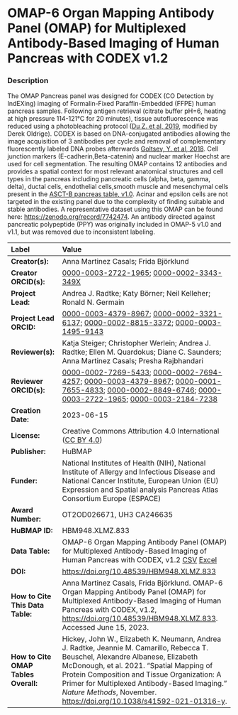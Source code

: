 # OMAP-6  Organ Mapping Antibody Panel (OMAP) for Multiplexed Antibody-Based Imaging of Human Pancreas with CODEX v1.2

### Description
The OMAP Pancreas  panel was designed for CODEX (CO Detection by IndEXing) imaging of Formalin-Fixed Paraffin-Embedded (FFPE) human pancreas samples.
Following antigen retrieval (citrate buffer pH=6, heating at high pressure 114-121°C for 20 minutes), tissue autofluorescence was reduced using a
photobleaching protocol ([Du Z. et al, 2019](https://doi.org/10.1038/s41596-019-0206-y), modified by Derek Oldrige). CODEX is based on DNA-conjugated
antibodies allowing the image acquisition of 3 antibodies per cycle and removal of complementary fluorescently labeled DNA probes afterwards [Goltsev,
Y. et al, 2018](https://doi.org/10.1016/j.cell.2018.07.010). Cell junction markers (E-cadherin,Beta-catenin) and nuclear marker Hoechst are used for
cell segmentation. The resulting OMAP contains 12 antibodies and provides a spatial context for most relevant anatomical structures and cell types in
the pancreas including pancreatic cells (alpha, beta, gamma, delta),  ductal cells, endothelial cells,smooth muscle and mesenchymal cells present in the
[ASCT-B pancreas table, v1.0](https://doi.org/10.48539/HBM332.TMXM.592). Acinar  and epsilon cells are not targeted in the existing panel due to the
complexity of finding suitable and stable antibodies.  A representative dataset using this OMAP can be found here: https://zenodo.org/record/7742474. An antibody directed against pancreatic polypeptide  (PPY) was originally included in OMAP-5 v1.0 and v1.1, but was removed due to inconsistent labeling. 


| Label | Value |
| :------------- |:-------------|
| **Creator(s):** |Anna Martinez Casals; Frida Björklund |
| **Creator ORCID(s):** |[0000-0003-2722-1965](https://orcid.org/0000-0003-2722-1965); [0000-0002-3343-349X](https://orcid.org/0000-0002-3343-349X)|
| **Project Lead:** | Andrea J. Radtke; Katy B&ouml;rner; Neil Kelleher; Ronald N. Germain |
| **Project Lead ORCID:** | [0000-0003-4379-8967](https://orcid.org/0000-0003-4379-8967); [0000-0002-3321-6137](https://orcid.org/0000-0002-3321-6137); [0000-0002-8815-3372](https://orcid.org/0000-0002-8815-3372); [0000-0003-1495-9143](https://orcid.org/0000-0003-1495-9143)|
| **Reviewer(s):** |Katja Steiger; Christopher Werlein; Andrea J. Radtke; Ellen M. Quardokus; Diane C. Saunders; Anna Martinez Casals; Presha Rajbhandari |
| **Reviewer ORCID(s):** |[0000-0002-7269-5433](https://orcid.org/0000-0002-7269-5433); [0000-0002-7694-4257](https://orcid.org/0000-0002-7694-4257); [0000-0003-4379-8967](https://orcid.org/0000-0003-4379-8967); [0000-0001-7655-4833](https://orcid.org/0000-0001-7655-4833); [0000-0002-8849-6746](https://orcid.org/0000-0002-8849-6746); [0000-0003-2722-1965](https://orcid.org/0000-0003-2722-1965); [0000-0003-2184-7238](https://orcid.org/0000-0003-2184-7238)|
| **Creation Date:** |2023-06-15|
| **License:** | Creative Commons Attribution 4.0 International ([CC BY 4.0](https://creativecommons.org/licenses/by/4.0/)) |
| **Publisher:** | HuBMAP |
| **Funder:** | National Institutes of Health (NIH), National Institute of Allergy and Infectious Disease and National Cancer Institute, European Union (EU) Expression and Spatial analysis Pancreas Atlas Consortium Europe (ESPACE)|
| **Award Number:** | OT2OD026671, UH3 CA246635|
| **HuBMAP ID:** | HBM948.XLMZ.833 |
| **Data Table:** | OMAP-6 Organ Mapping Antibody Panel (OMAP) for Multiplexed Antibody-Based Imaging of Human Pancreas with CODEX, v1.2 [CSV](https://hubmapconsortium.github.io/ccf-releases/v1.4/omap/omap-6-pancreas-codex.csv) [Excel](https://hubmapconsortium.github.io/ccf-releases/v1.4/omap/omap-6-pancreas-codex.xlsx) |
| **DOI:** | [https://doi.org/10.48539/HBM948.XLMZ.833 ](https://doi.org/10.48539/HBM948.XLMZ.833 )|
| **How to Cite This Data Table:** |Anna Martinez Casals, Frida Björklund. OMAP-6 Organ Mapping Antibody Panel (OMAP) for Multiplexed Antibody-Based Imaging of Human Pancreas with CODEX, v1.2, https://doi.org/10.48539/HBM948.XLMZ.833. Accessed June 15, 2023.|
| **How to Cite OMAP Tables Overall:** | Hickey, John W., Elizabeth K. Neumann, Andrea J. Radtke, Jeannie M. Camarillo, Rebecca T. Beuschel, Alexandre Albanese, Elizabeth McDonough, et al. 2021. “Spatial Mapping of Protein Composition and Tissue Organization: A Primer for Multiplexed Antibody-Based Imaging.” *Nature Methods*, November. https://doi.org/10.1038/s41592-021-01316-y. |

